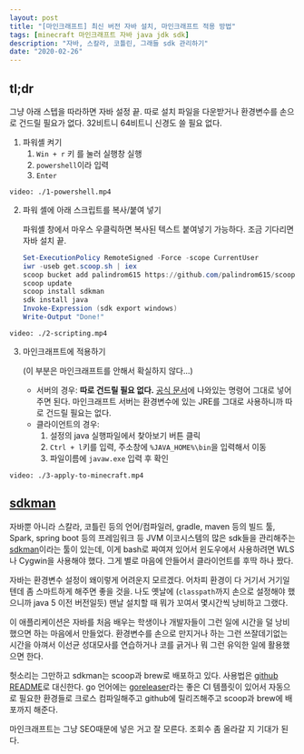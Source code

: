 ```yaml
---
layout: post
title: "[마인크래프트] 최신 버전 자바 설치, 마인크래프트 적용 방법"
tags: [minecraft 마인크래프트 자바 java jdk sdk]
description: "자바, 스칼라, 코틀린, 그래들 sdk 관리하기"
date: "2020-02-26"
---
```


## tl;dr

그냥 아래 스텝을 따라하면 자바 설정 끝. 따로 설치 파일을 다운받거나 환경변수를 손으로 건드릴 필요가 없다. 32비트니 64비트니 신경도 쓸 필요 없다.

1. 파워셸 켜기
    1. `Win + r` 키 를 눌러 실행창 실행
    2. `powershell`이라 입력
    3. `Enter`

`video: ./1-powershell.mp4`

2. 파워 셸에 아래 스크립트를 복사/붙여 넣기

    파워셸 창에서 마우스 우클릭하면 복사된 텍스트 붙여넣기 가능하다. 조금 기다리면 자바 설치 끝.

    ```powershell
    Set-ExecutionPolicy RemoteSigned -Force -scope CurrentUser
    iwr -useb get.scoop.sh | iex
    scoop bucket add palindrom615 https://github.com/palindrom615/scoop-bucket
    scoop update
    scoop install sdkman
    sdk install java
    Invoke-Expression (sdk export windows)
    Write-Output "Done!"
    ```

`video: ./2-scripting.mp4`

3. 마인크래프트에 적용하기
    
    (이 부분은 마인크래프트를 안해서 확실하지 않다...)
    * 서버의 경우: **따로 건드릴 필요 없다.** [공식 문서](https://www.minecraft.net/ko-kr/download/server/)에 나와있는 명령어 그대로 넣어주면 된다. 마인크래프트 서버는 환경변수에 있는 JRE를 그대로 사용하니까 따로 건드릴 필요는 없다.
    * 클라이언트의 경우: 
        1. 설정의 java 실행파일에서 찾아보기 버튼 클릭
        2. `Ctrl + l`키를 입력, 주소창에  `%JAVA_HOME%\bin`을 입력해서 이동
        3. 파일이름에 `javaw.exe` 입력 후 확인

`video: ./3-apply-to-minecraft.mp4`

## [sdkman](https://github.com/palindrom615/sdkman)

자바뿐 아니라 스칼라, 코틀린 등의 언어/컴파일러, gradle, maven 등의 빌드 툴, Spark, spring boot 등의 프레임워크 등 JVM 이코시스템의 많은 sdk들을 관리해주는 [sdkman](https://sdkman.io/)이라는 툴이 있는데, 이게 bash로 짜여져 있어서 윈도우에서 사용하려면 WLS나 Cygwin을 사용해야 했다. 그게 별로 마음에 안들어서 클라이언트를 후딱 하나 짰다.


자바는 환경변수 설정이 왜이렇게 어려운지 모르겠다. 어차피  환경이 다 거기서 거기일텐데 좀 스마트하게 해주면 좋을 것을. 나도 옛날에 (`classpath`까지 손으로 설정해야 했으니까 java 5 이전 버전일듯) 맨날 설치할 때 뭐가 꼬여서 몇시간씩 낭비하고 그랬다.  

이 애플리케이션은 자바를 처음 배우는 학생이나 개발자들이 그런 일에 시간을 덜 낭비했으면 하는 마음에서 만들었다. 환경변수를 손으로 만지거나 하는 그런 쓰잘데기없는 시간을 아껴서 이선균 성대모사를 연습하거나 코를 긁거나 뭐 그런 유익한 일에 활용했으면 한다. 

헛소리는 그만하고 sdkman는 scoop과 brew로 배포하고 있다. 사용법은 [github README](https://github.com/palindrom615/sdkman)로 대신한다. go 언어에는 [goreleaser](https://goreleaser.com/)라는 좋은 CI 템플릿이 있어서 자동으로 필요한 환경들로 크로스 컴파일해주고 github에 릴리즈해주고 scoop과 brew에 배포까지 해준다. 

마인크래프트는 그냥 SEO때문에 넣은 거고 잘 모른다. 조회수 좀 올라갈 지 기대가 된다.
